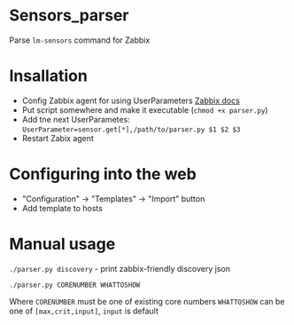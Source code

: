 # Sensors_parser
Parse `lm-sensors` command for Zabbix

# Insallation
* Config Zabbix agent for using UserParameters [Zabbix docs](https://www.zabbix.com/documentation/3.4/manual/config/items/userparameters)
* Put script somewhere and make it executable (`chmod +x parser.py`)
* Add tne next UserParametes: `UserParameter=sensor.get[*],/path/to/parser.py $1 $2 $3`
* Restart Zabix agent

# Configuring into the web
* "Configuration" → "Templates" → "Import" button
* Add template to hosts

# Manual usage
`./parser.py discovery` - print zabbix-friendly discovery json

`./parser.py CORENUMBER WHATTOSHOW`

Where `CORENUMBER` must be one of existing core numbers
`WHATTOSHOW` can be one of `[max,crit,input]`, `input` is default
